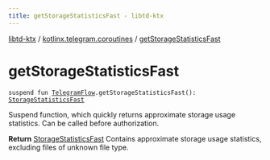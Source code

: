 ```yaml
---
title: getStorageStatisticsFast - libtd-ktx
---
```


[libtd-ktx](../index.html) / [kotlinx.telegram.coroutines](index.html) / [getStorageStatisticsFast](./get-storage-statistics-fast.html)

# getStorageStatisticsFast

`suspend fun `[`TelegramFlow`](../kotlinx.telegram.core/-telegram-flow/index.html)`.getStorageStatisticsFast(): `[`StorageStatisticsFast`](https://tdlibx.github.io/td/docs/org/drinkless/td/libcore/telegram/TdApi.StorageStatisticsFast.html)

Suspend function, which quickly returns approximate storage usage statistics. Can be called
before authorization.

**Return**
[StorageStatisticsFast](https://tdlibx.github.io/td/docs/org/drinkless/td/libcore/telegram/TdApi.StorageStatisticsFast.html) Contains approximate storage usage statistics, excluding files of
unknown file type.

